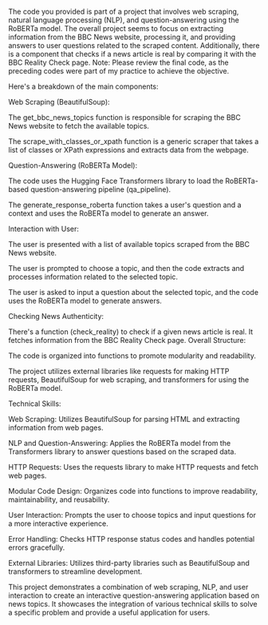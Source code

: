 
The code you provided is part of a project that involves web scraping, natural language processing (NLP), and question-answering using the RoBERTa model. The overall project seems to focus on extracting information from the BBC News website, processing it, and providing answers to user questions related to the scraped content. Additionally, there is a component that checks if a news article is real by comparing it with the BBC Reality Check page.
Note: Please review the final code, as the preceding codes were part of my practice to achieve the objective.

Here's a breakdown of the main components:

Web Scraping (BeautifulSoup):

The get_bbc_news_topics function is responsible for scraping the BBC News website to fetch the available topics.

The scrape_with_classes_or_xpath function is a generic scraper that takes a list of classes or XPath expressions and extracts data from the webpage.

Question-Answering (RoBERTa Model):

The code uses the Hugging Face Transformers library to load the RoBERTa-based question-answering pipeline (qa_pipeline).

The generate_response_roberta function takes a user's question and a context and uses the RoBERTa model to generate an answer.

Interaction with User:

The user is presented with a list of available topics scraped from the BBC News website.

The user is prompted to choose a topic, and then the code extracts and processes information related to the selected topic.

The user is asked to input a question about the selected topic, and the code uses the RoBERTa model to generate answers.

Checking News Authenticity:

There's a function (check_reality) to check if a given news article is real. It fetches information from the BBC Reality Check page.
Overall Structure:

The code is organized into functions to promote modularity and readability.

The project utilizes external libraries like requests for making HTTP requests, BeautifulSoup for web scraping, and transformers for using the RoBERTa model.

Technical Skills:

Web Scraping: Utilizes BeautifulSoup for parsing HTML and extracting information from web pages.

NLP and Question-Answering: Applies the RoBERTa model from the Transformers library to answer questions based on the scraped data.

HTTP Requests: Uses the requests library to make HTTP requests and fetch web pages.

Modular Code Design: Organizes code into functions to improve readability, maintainability, and reusability.

User Interaction: Prompts the user to choose topics and input questions for a more interactive experience.

Error Handling: Checks HTTP response status codes and handles potential errors gracefully.

External Libraries: Utilizes third-party libraries such as BeautifulSoup and transformers to streamline development.

This project demonstrates a combination of web scraping, NLP, and user interaction to create an interactive question-answering application based on news topics. It showcases the integration of various technical skills to solve a specific problem and provide a useful application for users.
